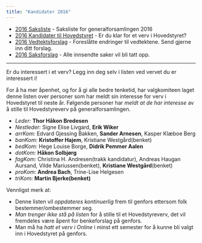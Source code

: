 ```yaml
---
title: "Kandidater 2016"
---
```


* [2016 Saksliste](/wiki/online/generalforsamlingen/2016/saksliste) - Saksliste for generalforsamlingen 2016
* [2016 Kandidater til Hovedstyret](/wiki/online/generalforsamlingen/2016/valg) - Er du klar for et verv i Hovedstyret?
* [2016 Vedtektsforslag](/wiki/online/generalforsamlingen/2016/vedtekstforslag) - Foreslåtte endringer til vedtektene. Send gjerne inn ditt forslag.
* [2016 Saksforslag](/wiki/online/generalforsamlingen/2016/saksforslag) - Alle innsendte saker vil bli tatt opp.


---

Er du interessert i et verv? Legg inn deg selv i listen ved vervet du er interessert i!

For å ha mer åpenhet, og for å gi alle bedre tenketid, har valgkomiteen laget denne listen over personer som har meldt sin interesse for verv i Hovedstyret til neste år. Følgende personer har *meldt at de har interesse* av å stille til Hovedstyreverv på generalforsamlingen.


* *Leder:* **Thor Håkon Bredesen**      
* *Nestleder:* Signe Elise Livgard, **Erik Wiker**
* *arrKom:* Edvard Gjessing Bakken, **Sander Arnesen**, Kasper Klæboe Berg
* *banKom:* **Kristoffer Hajem**, Kristiane Westgård(benket)
* *bedKom:* Hege Louise Borge, **Didrik Pemmer Aalen**
* *dotKom:* **Håkon Solbjørg**
* *fagKom:* Christina H. Andresen(trakk kandidatur), Andreas Haugan Aursand, Vilde Mariussen(benket), **Kristiane Westgård**(benket)
* *proKom:* **Andrea Bach**, Trine-Lise Helgesen
* *triKom:* **Martin Bjerke(benket)**

Vennligst merk at:

* Denne listen vil *oppdateres kontinuerlig* frem til genfors ettersom folk bestemmer/ombestemmer seg.
* *Man trenger ikke stå på listen* for å stille til et Hovedstyreverv, det vil fremdeles være åpent for benkeforslag på genfors.
* Man må ha *hatt et verv i Online* i minst ett semester for å kunne bli valgt inn i Hovedstyret på genfors.